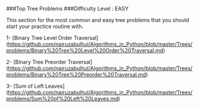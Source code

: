 ###Top Tree Problems 
###Difficulty Level : EASY

This section for the most common and easy tree problems that you should start your practice routine with.


1- [Binary Tree Level Order Traversal] (https://github.com/nairuzabulhul/Algorithms_in_Python/blob/master/Trees/problems/Binary%20Tree%20Level%20Order%20Traversal.md) 

2- [Binary Tree Preorder Traversal] (https://github.com/nairuzabulhul/Algorithms_in_Python/blob/master/Trees/problems/Binary%20Tree%20Preorder%20Traversal.md)

3- [Sum of Left Leaves]
(https://github.com/nairuzabulhul/Algorithms_in_Python/blob/master/Trees/problems/Sum%20of%20Left%20Leaves.md)

